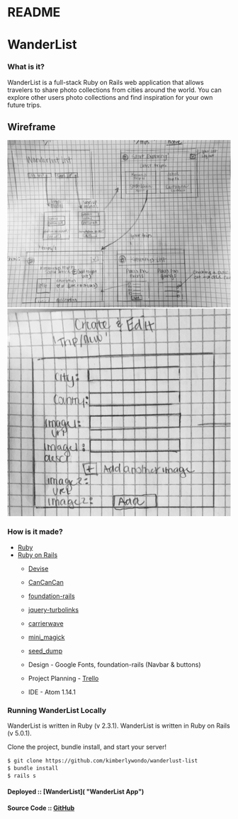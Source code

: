 # README

# WanderList
### What is it?
WanderList is a full-stack Ruby on Rails web application that allows travelers to share photo collections from cities around the world. You can explore other users photo collections and find inspiration for your own future trips.

## Wireframe

![Wireframe](app/assets/images/WF1.jpg)
![Wireframe](app/assets/images/WF2.jpg)

### How is it made?
* [Ruby](https://www.ruby-lang.org/en/ "ruby.org")
* [Ruby on Rails](http://rubyonrails.org/ "rubyonrails.org")
    * [Devise](https://github.com/plataformatec/devise "Devise docs")
    * [CanCanCan](https://github.com/CanCanCommunity/cancancan "Cancancan Docs")
    * [foundation-rails](https://github.com/zurb/foundation-rails "Foundation Rails")
    * [jquery-turbolinks](https://github.com/kossnocorp/jquery.turbolinks "Jquery Turbolinks")
    * [carrierwave](https://github.com/carrierwaveuploader/carrierwave "Photo Upload")
    * [mini_magick](https://github.com/minimagick/minimagick "mini_magick")
    * [seed_dump](https://github.com/rroblak/seed_dump "Seed file generator")

    * Design - Google Fonts, foundation-rails (Navbar & buttons)
    * Project Planning - [Trello](https://trello.com/c/a1kHZcPC/8-features "Planning")
    * IDE - Atom 1.14.1

### Running WanderList Locally
WanderList is written in Ruby (v 2.3.1).
WanderList is written in Ruby on Rails (v 5.0.1).

Clone the project, bundle install, and start your server!
```sh
$ git clone https://github.com/kimberlywondo/wanderlust-list
$ bundle install
$ rails s
```

#### Deployed :: [WanderList]( "WanderList App")
#### Source Code :: [GitHub](https://github.com/kimberlywondo/wanderlust-list "GitHub Repo")
